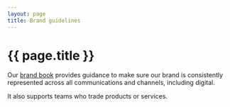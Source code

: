```yaml
---
layout: page
title: Brand guidelines
---
```


# {{ page.title }}

Our [brand book](https://mcas-proxyweb.eu.cas.ms/certificate-checker?login=false&originalUrl=https%3A%2F%2Feur02.safelinks.protection.outlook.com.eu.cas.ms%2F%3Furl%3Dhttps%253A%252F%252Fintranet.essex.gov.uk%252FPages%252FOur_brand_guidelines.aspx%26data%3D02%257C01%257C%257Ca2ba69e376ce492cf29908d82713d19e%257Ca8b4324f155c4215a0f17ed8cc9a992f%257C0%257C0%257C637302313353190197%26sdata%3DJvi0q67Hvx6xBpwvZqzPihY4s9vS%252B5CVPXnmX1WKBEk%253D%26reserved%3D0) provides guidance to make sure our brand is consistently represented across all communications and channels, including digital.

It also supports teams who trade products or services.
